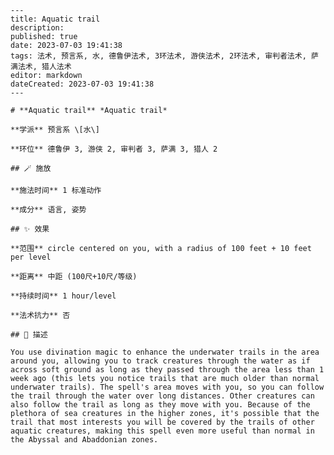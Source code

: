 
    ---
    title: Aquatic trail
    description: 
    published: true
    date: 2023-07-03 19:41:38
    tags: 法术, 预言系, 水, 德鲁伊法术, 3环法术, 游侠法术, 2环法术, 审判者法术, 萨满法术, 猎人法术
    editor: markdown
    dateCreated: 2023-07-03 19:41:38
    ---

    # **Aquatic trail** *Aquatic trail*

    **学派** 预言系 \[水\] 

    **环位** 德鲁伊 3, 游侠 2, 审判者 3, 萨满 3, 猎人 2

    ## 🪄 施放

    **施法时间** 1 标准动作

    **成分** 语言, 姿势

    ## ✨ 效果  

    **范围** circle centered on you, with a radius of 100 feet + 10 feet per level

    **距离** 中距 (100尺+10尺/等级)  

    **持续时间** 1 hour/level 

    **法术抗力** 否

    ## 📖 描述

    You use divination magic to enhance the underwater trails in the area around you, allowing you to track creatures through the water as if across soft ground as long as they passed through the area less than 1 week ago (this lets you notice trails that are much older than normal underwater trails). The spell's area moves with you, so you can follow the trail through the water over long distances. Other creatures can also follow the trail as long as they move with you. Because of the plethora of sea creatures in the higher zones, it's possible that the trail that most interests you will be covered by the trails of other aquatic creatures, making this spell even more useful than normal in the Abyssal and Abaddonian zones.
    